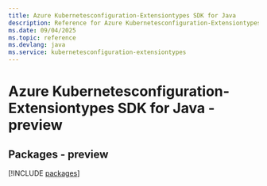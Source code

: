 ```yaml
---
title: Azure Kubernetesconfiguration-Extensiontypes SDK for Java
description: Reference for Azure Kubernetesconfiguration-Extensiontypes SDK for Java
ms.date: 09/04/2025
ms.topic: reference
ms.devlang: java
ms.service: kubernetesconfiguration-extensiontypes
---
```

# Azure Kubernetesconfiguration-Extensiontypes SDK for Java - preview
## Packages - preview
[!INCLUDE [packages](kubernetesconfiguration-extensiontypes-index.md)]